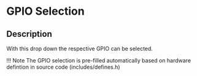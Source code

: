 # GPIO Selection

## Description

With this drop down the respective GPIO can be selected.

!!! Note
    The GPIO selection is pre-filled automatically based on hardware defintion
    in source code (includes/defines.h)
